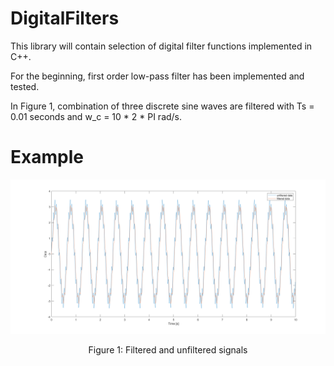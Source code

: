 # DigitalFilters
This library will contain selection of digital filter functions implemented in C++.
 
For the beginning, first order low-pass filter has been implemented and tested.

In Figure 1, combination of three discrete sine waves are filtered with Ts = 0.01 seconds and w_c = 10 * 2 * PI rad/s.

# Example
![Example](/LowPassFilter/test/example.png)
<p align="center">Figure 1: Filtered and unfiltered signals</p>
